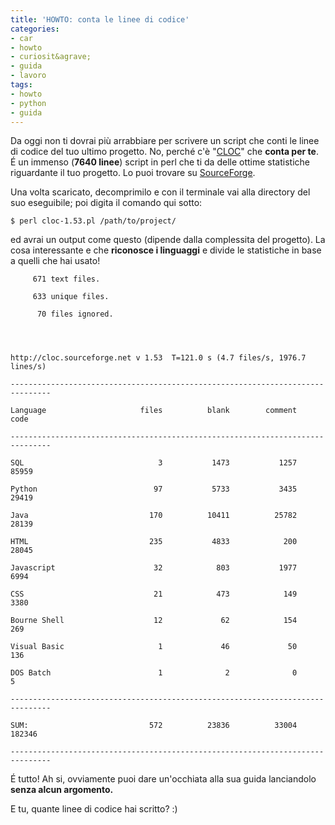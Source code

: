 ```yaml
---
title: 'HOWTO: conta le linee di codice'
categories:
- car
- howto
- curiosit&agrave;
- guida
- lavoro
tags:
- howto
- python
- guida
---
```

Da oggi non ti dovrai più arrabbiare per scrivere un script che conti le linee
di codice del tuo ultimo progetto. No, perché c'è
"[CLOC](http://cloc.sourceforge.net/)" che **conta per te**. É un immenso
(**7640 linee**) script in perl che ti da delle ottime statistiche riguardante
il tuo progetto. Lo puoi trovare su
[SourceForge](http://cloc.sourceforge.net/).

Una volta scaricato, decomprimilo e con il terminale vai alla directory del
suo eseguibile; poi digita il comando qui sotto:

    
    
    $ perl cloc-1.53.pl /path/to/project/

  
ed avrai un output come questo (dipende dalla complessita del progetto). La
cosa interessante e che **riconosce i linguaggi** e divide le statistiche in
base a quelli che hai usato!

    
    
         671 text files.  
    
         633 unique files.  
    
          70 files ignored.
    
    
    
    
    http://cloc.sourceforge.net v 1.53  T=121.0 s (4.7 files/s, 1976.7 lines/s)  
    
    -------------------------------------------------------------------------------  
    
    Language                     files          blank        comment           code  
    
    -------------------------------------------------------------------------------  
    
    SQL                              3           1473           1257          85959  
    
    Python                          97           5733           3435          29419  
    
    Java                           170          10411          25782          28139  
    
    HTML                           235           4833            200          28045  
    
    Javascript                      32            803           1977           6994  
    
    CSS                             21            473            149           3380  
    
    Bourne Shell                    12             62            154            269  
    
    Visual Basic                     1             46             50            136  
    
    DOS Batch                        1              2              0              5  
    
    -------------------------------------------------------------------------------  
    
    SUM:                           572          23836          33004         182346  
    
    -------------------------------------------------------------------------------

  
É tutto! Ah si, ovviamente puoi dare un'occhiata alla sua guida lanciandolo
**senza alcun argomento.**

E tu, quante linee di codice hai scritto? :)

